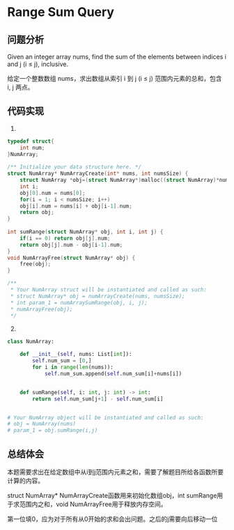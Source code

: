 #  Range Sum Query

## 问题分析

Given an integer array nums, find the sum of the elements between indices i and j (i ≤ j), inclusive.

给定一个整数数组  nums，求出数组从索引 i 到 j  (i ≤ j) 范围内元素的总和，包含 i,  j 两点。

## 代码实现

1.
``` C
typedef struct{  
    int num;  
}NumArray;  
  
/** Initialize your data structure here. */  
struct NumArray* NumArrayCreate(int* nums, int numsSize) {  
    struct NumArray *obj=(struct NumArray*)malloc((struct NumArray)*numsSize);
    int i;
    obj[0].num = nums[0];  
    for(i = 1; i < numsSize; i++)  
    obj[i].num = nums[i] + obj[i-1].num;  
    return obj;  
}  
  
int sumRange(struct NumArray* obj, int i, int j) {  
    if(i == 0) return obj[j].num;  
    return obj[j].num - obj[i-1].num;  
} 
void NumArrayFree(struct NumArray* obj) {  
    free(obj);      
}

/**
 * Your NumArray struct will be instantiated and called as such:
 * struct NumArray* obj = numArrayCreate(nums, numsSize);
 * int param_1 = numArraySumRange(obj, i, j);
 * numArrayFree(obj);
 */
```

2.
```python
class NumArray:

    def __init__(self, nums: List[int]):
        self.num_sum = [0,]
        for i in range(len(nums)):
            self.num_sum.append(self.num_sum[i]+nums[i])


    def sumRange(self, i: int, j: int) -> int:
        return self.num_sum[j+1] - self.num_sum[i]


# Your NumArray object will be instantiated and called as such:
# obj = NumArray(nums)
# param_1 = obj.sumRange(i,j)
```

## 总结体会

本题需要求出在给定数组中从i到j范围内元素之和，需要了解题目所给各函数所要计算的内容。

struct NumArray* NumArrayCreate函数用来初始化数组obj，int sumRange用于求范围内之和，void NumArrayFree用于释放内存空间。

第一位填0，应为对于所有从0开始的求和会出问题。之后的j需要向后移动一位
